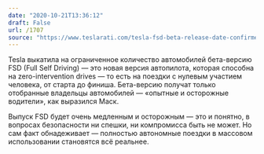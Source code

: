 ```yaml
---
date: "2020-10-21T13:36:12"
draft: False
url: /1707
source: "https://www.teslarati.com/tesla-fsd-beta-release-date-confirmed-elon-musk/"
---
```


Tesla выкатила на ограниченное количество автомобилей бета-версию FSD (Full Self Driving) — это новая версия автопилота, которая способна на zero-intervention drives — то есть на поездки с нулевым участием человека, от старта до финиша. Бета-версию получат только отобранные владельцы автомобилей — «опытные и осторожные водители», как выразился Маск.

Выпуск FSD будет очень медленным и осторожным — это и понятно, в вопросах безопасности ни спешки, ни компромисса быть не может. Но сам факт обнадеживает — полностью автономные поездки в массовом использовании становятся всё реальнее.
